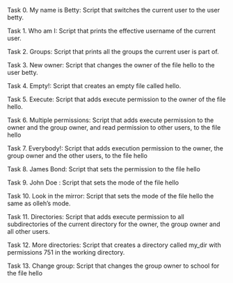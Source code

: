 Task 0. My name is Betty:
	 Script that switches the current user to the user betty.

Task 1. Who am I:
	 Script that prints the effective username of the current user.

Task 2. Groups:
	 Script that prints all the groups the current user is part of.

Task 3. New owner:
	 Script that changes the owner of the file hello to the user betty.

Task 4. Empty!:
	 Script that creates an empty file called hello.

Task 5. Execute:
	 Script that adds execute permission to the owner of the file hello.

Task 6. Multiple permissions:
	 Script that adds execute permission to the owner and the group owner, and read permission to other users, to the file hello

Task 7. Everybody!:
	 Script that adds execution permission to the owner, the group owner and the other users, to the file hello

Task 8. James Bond:
	 Script that sets the permission to the file hello

Task 9. John Doe :
	 Script that sets the mode of the file hello

Task 10. Look in the mirror:
	 Script that sets the mode of the file hello the same as olleh’s mode.

Task 11. Directories:
	 Script that adds execute permission to all subdirectories of the current directory for the owner, the group owner and all other users.

Task 12. More directories:
	 Script that creates a directory called my_dir with permissions 751 in the working directory.

Task 13. Change group:
	 Script that changes the group owner to school for the file hello
